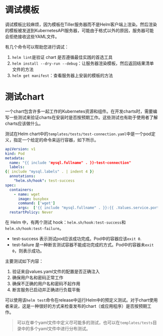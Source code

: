 # 调试模板
调试模板比较麻烦，因为模板在Tiller服务器而不是Helm客户端上渲染。然后渲染的模板被发送到KubernetesAPI服务器，可能由于格式以外的原因，服务器可能会拒绝接收这些YAML文件。

有几个命令可以帮助您进行调试：
1. `helm lint`是验证 chart 是否遵循最佳实践的首选工具
2. `helm install --dry-run --debug`：让服务器渲染模板，然后返回结果清单文件的方法
3. `helm get manifest`：查看服务器上安装的模板的方法

# 测试chart
一个chart包含许多一起工作的Kubernetes资源和组件。在开发charts时，需要编写一些测试来验证charts在安装时是否按预期工作。这些测试也有助于使用者了解charts应该做什么。

测试在Helm chart中的`templates/tests/test-connection.yaml`中是一个pod定义，指定一个给定的命令来运行容器，如下所示。

```yaml
apiVersion: v1
kind: Pod
metadata:
  name: "{{ include "mysql.fullname" . }}-test-connection"
  labels:
{{ include "mysql.labels" . | indent 4 }}
  annotations:
    "helm.sh/hook": test-success
spec:
  containers:
    - name: wget
      image: busybox
      command: ['wget']
      args:  ['{{ include "mysql.fullname" . }}:{{ .Values.service.port }}']
  restartPolicy: Never
```

在 Helm 中，有两个测试 hook：`helm.sh/hook:test-success`和`helm.sh/hook:test-failure`。

- test-success 表示测试pod应该成功完成。Pod中的容器应该`exit 0`. 
- test-failure 是一种断言测试容器不能成功完成的方式。Pod中的容器未`exit 0`，则表示成功。

主要测试如下内容：
1. 验证来自values.yaml文件的配置是否正确注入
2. 确保用户名和密码正常工作
3. 确保不正确的用户名和密码不起作用
4. 断言服务已启动并正确进行负载平衡

可以使用该`helm test`命令在release中运行Helm中的预定义测试。对于chart使用者来说，这是一种很好的方式来检查发布的chart（或应用程序）是否按预期工作。

> 可以在单个yaml文件中定义尽可能多的测试，也可以在`templates/tests`目录中的多个yaml文件中进行分布测试。
